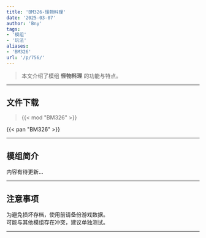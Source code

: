 ```yaml
---
title: 'BM326-怪物料理'
date: '2025-03-07'
author: 'Bny'
tags:
- '模组'
- '玩法'
aliases:
- 'BM326'
url: '/p/756/'
---
```


> 本文介绍了模组 **怪物料理** 的功能与特点。

---

## 文件下载  

> {{< mod "BM326" >}}  

{{< pan "BM326" >}}  

---

## 模组简介

>  
内容有待更新...  

---

## 注意事项

>  
为避免损坏存档，使用前请备份游戏数据。  
可能与其他模组存在冲突，建议单独测试。  

---

